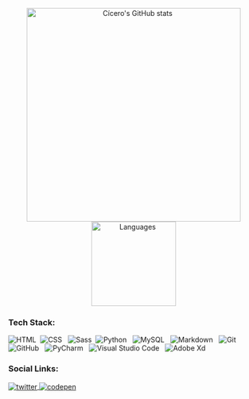 <p align="center">
    <img alt="Cícero's GitHub stats" width="430" src="https://github-readme-stats.vercel.app/api?username=cicerohr&show_icons=true&theme=dracula">
    <img alt="Languages" height="170" src="https://github-readme-stats.vercel.app/api/top-langs/?username=cicerohr&layout=compact&theme=dracula">
</p>

### Tech Stack:

![HTML](https://img.shields.io/badge/-HTML-05122A?style=flat&logo=HTML5)&nbsp;
![CSS](https://img.shields.io/badge/-CSS-05122A?style=flat&logo=CSS3&logoColor=1572B6)
&nbsp;
![Sass](https://img.shields.io/badge/-Sass-05122A?style=flat&logo=Sass)&nbsp;
![Python](https://img.shields.io/badge/-Python-05122A?style=flat&logo=Python&logoColor=97CA00)
&nbsp;
![MySQL](https://img.shields.io/badge/-MySQL-05122A?style=flat&logo=MySQL&logoColor=F29111)
&nbsp;
![Markdown](https://img.shields.io/badge/-Markdown-05122A?style=flat&logo=markdown)
&nbsp;
![Git](https://img.shields.io/badge/-Git-05122A?style=flat&logo=git)&nbsp;
![GitHub](https://img.shields.io/badge/-GitHub-05122A?style=flat&logo=github)
&nbsp;
![PyCharm](https://img.shields.io/badge/-PyCharm-05122A?style=flat&logo=PyCharm)
&nbsp;
![Visual Studio Code](https://img.shields.io/badge/-Visual%20Studio%20Code-05122A?style=flat&logo=visual-studio-code&logoColor=007ACC)
&nbsp;
![Adobe Xd](https://img.shields.io/badge/-Adobe%20Xd-05122A?style=flat&logo=adobe-xd)
&nbsp;

### Social Links:

<p align="left">
    <a href="https://twitter.com/cicerohr" target="_blank">
        <img align="center" src="https://img.shields.io/badge/-cicerohr-05122A?style=flat&logo=twitter" alt="twitter"/>  
    </a>
    <a href="https://codepen.io/cicerohr" target="_blank">
      <img align="center" src="https://img.shields.io/badge/-cicerohr-05122A?style=flat&logo=codepen" alt="codepen"/>
    </a>
</p>
